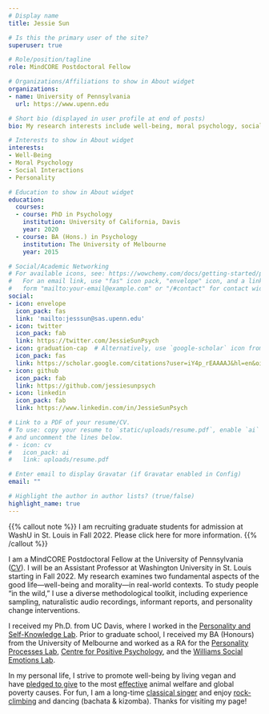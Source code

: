 ```yaml
---
# Display name
title: Jessie Sun

# Is this the primary user of the site?
superuser: true

# Role/position/tagline
role: MindCORE Postdoctoral Fellow

# Organizations/Affiliations to show in About widget
organizations:
- name: University of Pennsylvania
  url: https://www.upenn.edu

# Short bio (displayed in user profile at end of posts)
bio: My research interests include well-being, moral psychology, social interactions, and personality.

# Interests to show in About widget
interests:
- Well-Being
- Moral Psychology
- Social Interactions
- Personality

# Education to show in About widget
education:
  courses:
  - course: PhD in Psychology
    institution: University of California, Davis
    year: 2020
  - course: BA (Hons.) in Psychology
    institution: The University of Melbourne
    year: 2015

# Social/Academic Networking
# For available icons, see: https://wowchemy.com/docs/getting-started/page-builder/#icons
#   For an email link, use "fas" icon pack, "envelope" icon, and a link in the
#   form "mailto:your-email@example.com" or "/#contact" for contact widget.
social:
- icon: envelope
  icon_pack: fas
  link: 'mailto:jesssun@sas.upenn.edu'
- icon: twitter
  icon_pack: fab
  link: https://twitter.com/JessieSunPsych
- icon: graduation-cap  # Alternatively, use `google-scholar` icon from `ai` icon pack
  icon_pack: fas
  link: https://scholar.google.com/citations?user=iY4p_rEAAAAJ&hl=en&oi=ao
- icon: github
  icon_pack: fab
  link: https://github.com/jessiesunpsych
- icon: linkedin
  icon_pack: fab
  link: https://www.linkedin.com/in/JessieSunPsych

# Link to a PDF of your resume/CV.
# To use: copy your resume to `static/uploads/resume.pdf`, enable `ai` icons in `params.toml`, 
# and uncomment the lines below.
# - icon: cv
#   icon_pack: ai
#   link: uploads/resume.pdf

# Enter email to display Gravatar (if Gravatar enabled in Config)
email: ""

# Highlight the author in author lists? (true/false)
highlight_name: true
---
```

{{% callout note %}}
I am recruiting graduate students for admission at WashU in St. Louis in Fall 2022. Please click here for more information.
{{% /callout %}}

I am a MindCORE Postdoctoral Fellow at the University of Pennsylvania ([CV](https://www.dropbox.com/s/4uv5sh99qed6zy6/Sun_CV_2021.pdf?raw=1)). I will be an Assistant Professor at Washington University in St. Louis starting in Fall 2022. My research examines two fundamental aspects of the good life—well-being and morality—in real-world contexts. To study people “in the wild,” I use a diverse methodological toolkit, including experience sampling, naturalistic audio recordings, informant reports, and personality change interventions.

I received my Ph.D. from UC Davis, where I worked in the [Personality and Self-Knowledge Lab](http://psychology.ucdavis.edu/research/research-labs/personality-and-self-knowledge-lab). Prior to graduate school, I received my BA (Honours) from the University of Melbourne and worked as a RA for the [Personality Processes Lab](http://psychologicalsciences.unimelb.edu.au/research/msps-research-groups/personality-processes-laboratory), [Centre for Positive Psychology](http://education.unimelb.edu.au/cpp/home), and the [Williams Social Emotions Lab](http://www.williamssocialemotionslab.com/).

In my personal life, I strive to promote well-being by living vegan and have [pledged to give](https://www.givingwhatwecan.org/about-us/members/#the-pledge-and-further-pledge-members) to the most [effective](https://www.ted.com/talks/peter_singer_the_why_and_how_of_effective_altruism) animal welfare and global poverty causes. For fun, I am a long-time [classical singer](https://soundcloud.com/jessie-sun-soprano) and enjoy [rock-climbing](https://www.facebook.com/sunshine.jessie/posts/10154927930196364) and dancing (bachata & kizomba). Thanks for visiting my page!


